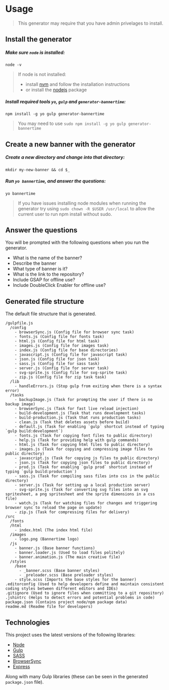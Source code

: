 # Usage

> This generator may require that you have admin privelages to install.

## Install the generator

##### Make sure `node` is installed:
```
node -v
```

> If node is not installed:
> * install [nvm](https://github.com/creationix/nvm) and follow the installation instructions
> * or install the [nodejs](https://nodejs.org) package

##### Install required tools `yo`, `gulp` and `generator-bannertime`:
```
npm install -g yo gulp generator-bannertime
```

> You may need to use `sudo npm install -g yo gulp generator-bannertime`


## Create a new banner with the generator

##### Create a new directory and change into that directory:
```
mkdir my-new-banner && cd $_
```

##### Run `yo bannertime`, and answer the questions:
```
yo bannertime
```

> If you have issues installing node modules when running the generator try using `sudo chown -R $USER /usr/local` to allow the current user to run npm install without sudo.

## Answer the questions

You will be prompted with the following questions when you run the generator.

* What is the name of the banner?
* Describe the banner
* What type of banner is it?
* What is the link to the repository?
* Include GSAP for offline use?
* Include DoubleClick Enabler for offline use?

## Generated file structure

The default file structure that is generated.

```
/gulpfile.js
  /config
    - browserSync.js (Config file for browser sync task)
    - fonts.js (Config file for fonts task)
    - html.js (Config file for html task)
    - images.js (Config file for images task)
    - index.js (Config file for base directories)
    - javascript.js (Config file for javascript task)
    - json.js (Config file for json task)
    - sass.js (Config file for sass task)
    - server.js (Config file for server task)
    - svg-sprite.js (Config file for svg-sprite task)
    - zip.js (Config file for zip task task)
  /lib
    - handleErrors.js (Stop gulp from exiting when there is a syntax error)
  /tasks
    - backupImage.js (Task for prompting the user if there is no backup image)
    - browserSync.js (Task for fast live reload injection)
    - build-development.js (Task that runs development tasks)
    - build-production.js (Task that runs production tasks)
    - clean.js (Task that deletes assets before build)
    - default.js (Task for enabling `gulp` shortcut instead of typing `gulp build:development`)
    - fonts.js (Task for copying font files to public directory)
    - help.js (Task for providing help with gulp commands)
    - html.js (Task for copying html files to public directory)
    - images.js (Task for copying and compressing image files to public directory)
    - javascript.js (Task for copying js files to public directory)
    - json.js (Task for copying json files to public directory)
    - prod.js (Task for enabling `gulp prod` shortcut instead of typing `gulp build:production`)
    - sass.js (Task for compiling sass files into css in the public directory)
    - server.js (Task for setting up a local production server)
    - svg-sprite.js (Task for converting svg files into an svg spritesheet, a png spritesheet and the sprite dimensions in a css file)
    - watch.js (Task for watching files for changes and triggering browser sync to reload the page on update)
    - zip.js (Task for compressing files for delivery)
/src
  /fonts
  /html
    - index.html (The index html file)
  /images
    - logo.png (Bannertime logo)
  /js
    - banner.js (Base banner functions)
    - banner.loader.js (Used to load files politely)
    - banner.animation.js (The main creative file)
  /styles
    /base
      - _banner.scss (Base banner styles)
      - _preloader.scss (Base preloader styles)
    - style.scss (Imports the base styles for the banner)
.editorconfig (Used to help developers define and maintain consistent coding styles between different editors and IDEs)
.gitignore (Used to ignore files when committing to a git repository)
.jshintrc (Helps to detect errors and potential problems in code)
package.json (Contains project node/npm package data)
readme.md (Readme file for developers)
```

## Technologies

This project uses the latest versions of the following libraries:

- [Node](https://nodejs.org/)
- [Gulp](http://gulpjs.com/)
- [SASS](http://sass-lang.com/)
- [BrowserSync](http://www.browsersync.io/)
- [Express](http://expressjs.com/)

Along with many Gulp libraries (these can be seen in the generated `package.json` file).
